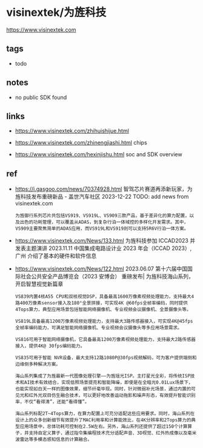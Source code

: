 # visinextek/为旌科技

https://www.visinextek.com

## tags

- todo

## notes

- no public SDK found

## links

- https://www.visinextek.com/zhihuishijue.html
- https://www.visinextek.com/zhinengjiashi.html
  chips

- https://www.visinextek.com/hexinjishu.html
  soc and SDK overview

## ref

- https://i.gasgoo.com/news/70374928.html
  智驾芯片赛道再添新玩家，为旌科技发布重磅新品 - 盖世汽车社区
  2023-12-22
  TODO: add news from visinextek.com

  ```
  为旌御行系列芯片共包括VS919、VS919L、VS909三款产品，基于差异化的算力配置，以及出色的功耗管理，可以覆盖从ADAS，到复杂行泊一体域控的多样化开发需求。其中，VS909主要聚焦简单的ADAS应用，而VS919L和VS919则可以支持5R6V行泊一体方案。
  ```

- https://www.visinextek.com/News/133.html
  为旌科技参加 ICCAD2023 并发表主题演讲
  2023.11.11
  中国集成电路设计业 2023 年会（ICCAD 2023）, 广州
  介绍了基本的硬件和软件信息

- https://www.visinextek.com/News/122.html
  2023.06.07
  第十六届中国国际社会公共安全产品博览会（2023 安博会）
  重磅发布| 为旌科技海山系列，开启智慧视觉新篇章

  ```
  VS839内置4核A55 CPU和双核视觉DSP，具备最高1600万像素视频处理能力，支持最大4路400万像素sensor接入及180°全景拼接，可实现4K @60fps全帧率编码，同时提供4Tops算力，典型应用场景包括智能网络摄像机、专业视频会议摄像机、全景摄像头等。

  VS819L具备最高1200万像素视频处理能力，支持最大3路传感器接入，可实现4K@45fps全帧率编码能力，可满足智能网络摄像机、专业视频会议摄像头等多应用场景需求。

  VS816可用于智能网络摄像机，它具备最高1200万像素视频处理能力，支持最大2路传感器接入，提供4K@ 30fps编码能力。

  VS835可用于智能 NVR设备，最大支持12路1080P@30fps视频解码，可为客户提供端侧和边缘侧多种解决方案。
  ```

  ```
  海山系列集成了为旌最新一代图像处理引擎——为旌瑶光ISP。主打星光全彩，将传统ISP技术和AI技术有效结合，实现低照场景提亮和智能降噪，即使是在全暗光0.01Lux场景下，也能实现如白天一样的图像效果，细节纤毫毕现。同时，针对微弱补光场景，通过内置的可见光和红外光双目仿生融合技术，可以更好地改善运动拖影和噪声形态，有效提升智能识别率，不仅“看得清”，还能“看得懂”。

  海山系列标配2T~4Tops算力，在算力配置上可充分适配这些应用要求。同时，海山系列在设计上的众多创新细节有效提升了MAC利用率和计算能效比，在4K分辨率和2Tops算力的典型应用场景中，总体功耗可控制在2.5W左右。另外，海山系列还提供了超过150个计算算子，并支持自定义算子，通过指令集编程技术充分适配声音、3D视觉、红外热成像以及毫米波雷达等多模态感知信息的计算融合。
  ```
